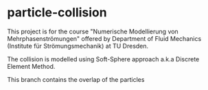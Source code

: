 # particle-collision

This project is for the course "Numerische Modellierung von Mehrphasenströmungen" offered by 
Department of Fluid Mechanics (Institute für Strömungsmechanik) at TU Dresden. 

The collision is modelled using Soft-Sphere approach a.k.a Discrete Element Method.

This branch contains the overlap of the particles

